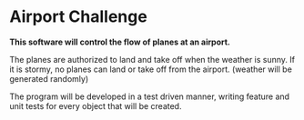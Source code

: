 Airport Challenge
=================

**This software will control the flow of planes at an airport.**

The planes are authorized to land and take off when the weather is sunny. If it is stormy, no planes can land or take off from the airport. (weather will be generated randomly)

The program will be developed in a test driven manner, writing feature and unit tests for every object that will be created.
